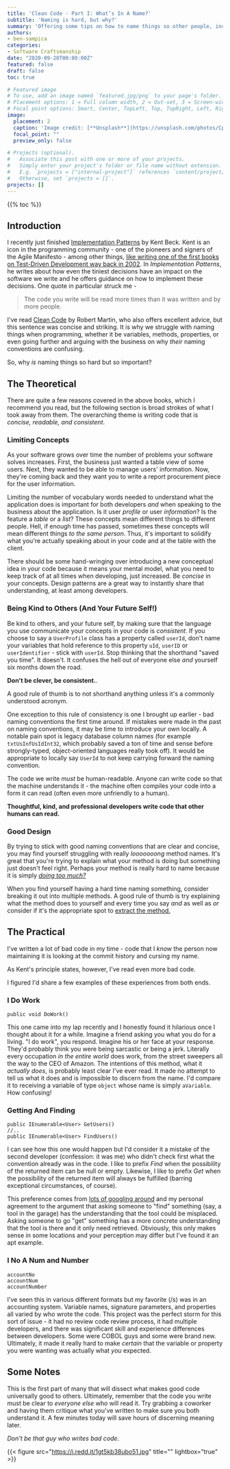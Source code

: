 ```yaml
---
title: 'Clean Code - Part I: What’s In A Name?'
subtitle: 'Naming is hard, but why?'
summary: 'Offering some tips on how to name things so other people, including yourself at a later date, can understand it.'
authors:
- ben-sampica
categories:
- Software Craftsmanship
date: "2020-09-20T00:00:00Z"
featured: false
draft: false
toc: true

# Featured image
# To use, add an image named `featured.jpg/png` to your page's folder.
# Placement options: 1 = Full column width, 2 = Out-set, 3 = Screen-width
# Focal point options: Smart, Center, TopLeft, Top, TopRight, Left, Right, BottomLeft, Bottom, BottomRight
image:
  placement: 2
  caption: 'Image credit: [**Unsplash**](https://unsplash.com/photos/CpkOjOcXdUY)'
  focal_point: ""
  preview_only: false

# Projects (optional).
#   Associate this post with one or more of your projects.
#   Simply enter your project's folder or file name without extension.
#   E.g. `projects = ["internal-project"]` references `content/project/deep-learning/index.md`.
#   Otherwise, set `projects = []`.
projects: []
---
```


{{% toc %}}

## Introduction
I recently just finished [Implementation Patterns](https://www.amazon.com/Implementation-Patterns-Kent-Beck/dp/0321413091) by Kent Beck. Kent is an icon in the programming community - one of the pioneers and signers of the Agile Manifesto - among other things, [like writing one of the first books on Test-Driven Development way back in 2002](https://www.amazon.com/Test-Driven-Development-Kent-Beck/dp/0321146530). In _Implementation Patterns_, he writes about how even the tiniest decisions have an impact on the software we write and he offers guidance on how to implement these decisions. One quote in particular struck me -

> The code you write will be read more times than it was written and by more people.

I've read [Clean Code](https://www.amazon.com/Clean-Code-Handbook-Software-Craftsmanship-ebook/dp/B001GSTOAM) by Robert Martin, who also offers excellent advice, but this sentence was concise and striking. It is why we struggle with naming things when programming, whether it be variables, methods, properties, or even going further and arguing with the business on why _their_ naming conventions are confusing.

So, why _is_ naming things so hard but so important?

## The Theoretical
There are quite a few reasons covered in the above books, which I recommend you read, but the following section is broad strokes of what I took away from them. The overarching theme is writing code that is _concise, readable, and consistent_.

### Limiting Concepts
As your software grows over time the number of problems your software solves increases. First, the business just wanted a table view of some users. Next, they wanted to be able to manage users' information. Now, they're coming back and they want you to write a report procurement piece for the user information.

Limiting the number of vocabulary words needed to understand what the application does is important for both developers _and_ when speaking to the business about the application. Is it user _profile_ or user _information_? Is the feature a _table_ or a _list_? These concepts mean different things to different people. Hell, if enough time has passed, sometimes these concepts will mean different things _to the same person_. Thus, it's important to solidify what you're actually speaking about in your code and at the table with the client.

There should be some hand-wringing over introducing a new conceptual idea in your code because it means your mental model, what you need to keep track of at all times when developing, just increased. Be _concise_ in your concepts. Design patterns are a great way to instantly share that understanding, at least among developers.

### Being Kind to Others (And Your Future Self!)
Be kind to others, and your future self, by making sure that the language you use communicate your concepts in your code is _consistent_. If you choose to say a `UserProfile` class has a property called `userId`, don't name your variables that hold reference to this property `uId`, `userID` or `userIdentifier` - stick with `userId`. Stop thinking that the shorthand "saved you time". It doesn't. It confuses the hell out of everyone else _and_ yourself six months down the road.

**Don't be clever, be consistent.**.

A good rule of thumb is to not shorthand anything unless it's a commonly understood acronym.

One exception to this rule of consistency is one I brought up earlier - bad naming conventions the first time around. If mistakes were made in the past on naming conventions, it may be time to introduce your own locally. A notable pain spot is legacy database column names (for example `txtUsInfUsIdInt32`, which probably saved a ton of time and sense before strongly-typed, object-oriented languages really took off). It would be appropriate to locally say `UserId` to not keep carrying forward the naming convention.

The code we write _must_ be human-readable. Anyone can write code so that the machine understands it - the machine often compiles your code into a form it can read (often even more unfriendly to a human).

**Thoughtful, kind, and professional developers write code that other humans can read.**

### Good Design
By trying to stick with good naming conventions that are clear and concise, you may find yourself struggling with really _looooooong_ method names. It's great that you're trying to explain what your method is doing but something just doesn't feel right. Perhaps your method is really hard to name because it is simply [_doing too much?_](https://en.wikipedia.org/wiki/Single-responsibility_principle)

When you find yourself having a hard time naming something, consider breaking it out into multiple methods. A good rule of thumb is try explaining what the method does to yourself and every time you say _and_ as well as _or_ consider if it's the appropriate spot to [extract the method.](https://refactoring.guru/extract-method)


## The Practical
I've written a lot of bad code in my time - code that I _know_ the person now maintaining it is looking at the commit history and cursing my name.

As Kent's principle states, however, I've read even more bad code.

I figured I'd share a few examples of these experiences from both ends.

### I Do Work

```
public void DoWork()
```
This one came into my lap recently and I honestly found it hilarious once I thought about it for a while. Imagine a friend asking you what you do for a living. "I do work", you respond. Imagine his or her face at your response. They'd probably think you were being sarcastic or being a jerk. Literally every occupation _in the entire world_ does work, from the street sweepers all the way to the CEO of Amazon. The intentions of this method, what it _actually does_, is probably least clear I've ever read. It made no attempt to tell us what it does and is impossible to discern from the name. I'd compare it to receiving a variable of type `object` whose name is simply `aVariable`. How confusing!

### Getting And Finding

```
public IEnumerable<User> GetUsers()
//..
public IEnumerable<User> FindUsers()
```
I can see how this one would happen but I'd consider it a mistake of the second developer (confession: it was me) who didn't check first what the convention already was in the code. I like to prefix _Find_ when the possibility of the returned item can be null or empty. Likewise, I like to prefix _Get_ when the possibility of the returned item will always be fulfilled (barring exceptional circumstances, of course).

This preference comes from [lots of googling around](https://www.google.com/search?q=find+vs+get&rlz=1C1CHBF_en&oq=Find+vs+Get) and my personal agreement to the argument that asking someone to "find" something (say, a tool in the garage) has the understanding that the tool could be misplaced. Asking someone to go "get" something has a more concrete understanding that the tool is there and it only need retrieved. Obviously, this only makes sense in some locations and your perception may differ but I've found it an apt example.

### I No A Num and Number

```
accountNo
accountNum
accountNumber
```

I've seen this in various different formats but my favorite (/s) was in an accounting system. Variable names, signature parameters, and properties all varied by who wrote the code. This project was the perfect storm for this sort of issue - it had no review code review process, it had multiple developers, and there was significant skill and experience differences between developers. Some were COBOL guys and some were brand new. Ultimately, it made it really hard to make _certain_ that the variable or property you were wanting was actually what _you_ expected.

## Some Notes
This is the first part of many that will dissect what makes good code universally good to others. Ultimately, remember that the code you write must be clear to _everyone else_ who will read it. Try grabbing a coworker and having them critique what you've written to make sure you both understand it. A few minutes today will save hours of discerning meaning later.

_Don't be that guy who writes bad code_.

{{< figure src="https://i.redd.it/1gt5kb38ubo51.jpg" title="" lightbox="true" >}}